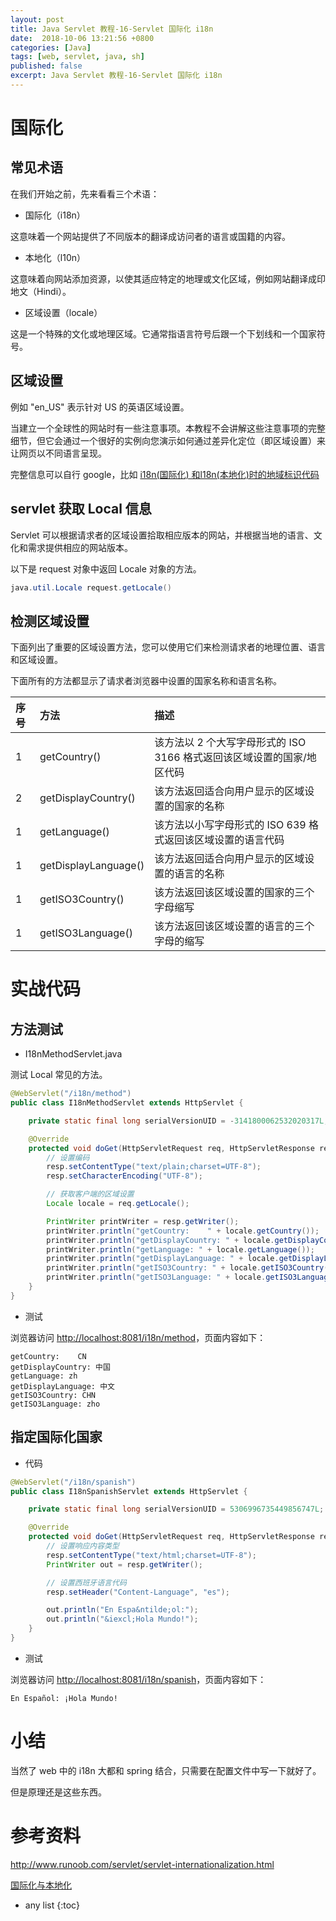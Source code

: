 ```yaml
---
layout: post
title: Java Servlet 教程-16-Servlet 国际化 i18n
date:  2018-10-06 13:21:56 +0800
categories: [Java]
tags: [web, servlet, java, sh]
published: false
excerpt: Java Servlet 教程-16-Servlet 国际化 i18n
---
```


# 国际化

## 常见术语 

在我们开始之前，先来看看三个术语：

- 国际化（i18n）

这意味着一个网站提供了不同版本的翻译成访问者的语言或国籍的内容。

- 本地化（l10n）

这意味着向网站添加资源，以使其适应特定的地理或文化区域，例如网站翻译成印地文（Hindi）。

- 区域设置（locale）

这是一个特殊的文化或地理区域。它通常指语言符号后跟一个下划线和一个国家符号。

## 区域设置

例如 "en_US" 表示针对 US 的英语区域设置。

当建立一个全球性的网站时有一些注意事项。本教程不会讲解这些注意事项的完整细节，但它会通过一个很好的实例向您演示如何通过差异化定位（即区域设置）来让网页以不同语言呈现。

完整信息可以自行 google，比如 [i18n(国际化) 和l18n(本地化)时的地域标识代码](https://www.cnblogs.com/isdom/p/webclips009.html)

## servlet 获取 Local 信息

Servlet 可以根据请求者的区域设置拾取相应版本的网站，并根据当地的语言、文化和需求提供相应的网站版本。

以下是 request 对象中返回 Locale 对象的方法。

```java
java.util.Locale request.getLocale() 
```

## 检测区域设置

下面列出了重要的区域设置方法，您可以使用它们来检测请求者的地理位置、语言和区域设置。

下面所有的方法都显示了请求者浏览器中设置的国家名称和语言名称。

| 序号 | 方法 | 描述 |
|:---|:---|:---|
| 1 | getCountry() | 该方法以 2 个大写字母形式的 ISO 3166 格式返回该区域设置的国家/地区代码 |
| 2 | getDisplayCountry() | 该方法返回适合向用户显示的区域设置的国家的名称 |
| 1 | getLanguage() | 该方法以小写字母形式的 ISO 639 格式返回该区域设置的语言代码 |
| 1 | getDisplayLanguage() | 该方法返回适合向用户显示的区域设置的语言的名称 |
| 1 | getISO3Country() | 该方法返回该区域设置的国家的三个字母缩写 |
| 1 | getISO3Language() | 该方法返回该区域设置的语言的三个字母的缩写 |

# 实战代码

## 方法测试

- I18nMethodServlet.java

测试 Local 常见的方法。

```java
@WebServlet("/i18n/method")
public class I18nMethodServlet extends HttpServlet {

    private static final long serialVersionUID = -3141800062532020317L;

    @Override
    protected void doGet(HttpServletRequest req, HttpServletResponse resp) throws ServletException, IOException {
        // 设置编码
        resp.setContentType("text/plain;charset=UTF-8");
        resp.setCharacterEncoding("UTF-8");

        // 获取客户端的区域设置
        Locale locale = req.getLocale();

        PrintWriter printWriter = resp.getWriter();
        printWriter.println("getCountry:    " + locale.getCountry());
        printWriter.println("getDisplayCountry: " + locale.getDisplayCountry());
        printWriter.println("getLanguage: " + locale.getLanguage());
        printWriter.println("getDisplayLanguage: " + locale.getDisplayLanguage());
        printWriter.println("getISO3Country: " + locale.getISO3Country());
        printWriter.println("getISO3Language: " + locale.getISO3Language());
    }
}
```

- 测试

浏览器访问 [http://localhost:8081/i18n/method](http://localhost:8081/18n/method)，页面内容如下：

```
getCountry:    CN
getDisplayCountry: 中国
getLanguage: zh
getDisplayLanguage: 中文
getISO3Country: CHN
getISO3Language: zho
```

## 指定国际化国家

- 代码

```java
@WebServlet("/i18n/spanish")
public class I18nSpanishServlet extends HttpServlet {

    private static final long serialVersionUID = 5306996735449856747L;

    @Override
    protected void doGet(HttpServletRequest req, HttpServletResponse resp) throws ServletException, IOException {
        // 设置响应内容类型
        resp.setContentType("text/html;charset=UTF-8");
        PrintWriter out = resp.getWriter();

        // 设置西班牙语言代码
        resp.setHeader("Content-Language", "es");

        out.println("En Espa&ntilde;ol:");
        out.println("&iexcl;Hola Mundo!");
    }
}
```

- 测试

浏览器访问 [http://localhost:8081/i18n/spanish](http://localhost:8081/18n/spanish)，页面内容如下：

```
En Español: ¡Hola Mundo!
```

# 小结

当然了 web 中的 i18n 大都和 spring 结合，只需要在配置文件中写一下就好了。

但是原理还是这些东西。

# 参考资料

http://www.runoob.com/servlet/servlet-internationalization.html

[国际化与本地化](https://zh.wikipedia.org/wiki/%E5%9B%BD%E9%99%85%E5%8C%96%E4%B8%8E%E6%9C%AC%E5%9C%B0%E5%8C%96)

* any list
{:toc}